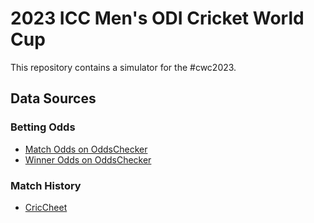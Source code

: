 # 2023 ICC Men's ODI Cricket World Cup

This repository contains a simulator for the #cwc2023. 

## Data Sources 

### Betting Odds 

* [Match Odds on OddsChecker](https://www.oddschecker.com/cricket)
* [Winner Odds on OddsChecker](https://www.oddschecker.com/cricket/world-cup/winner)

### Match History 

* [CricCheet](https://cricsheet.org/downloads/)